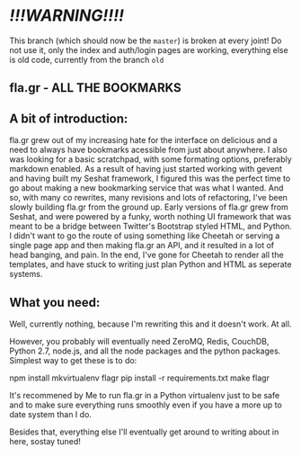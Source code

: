 *!!!WARNING!!!!*
====================

This branch (which should now be the `master`) is broken at every joint!
Do not use it, only the index and auth/login pages are working, everything else
is old code, currently from the branch `old`

## fla.gr - ALL THE BOOKMARKS


A bit of introduction:
---------------------
fla.gr grew out of my increasing hate for the interface on delicious and a need
to always have bookmarks acessible from just about anywhere. I also was looking
for a basic scratchpad, with some formating options, preferably markdown
enabled. As a result of having just started working with gevent and having
built my Seshat framework, I figured this was the perfect time to go about
making a new bookmarking service that was what I wanted. And so, with many
co rewrites, many revisions and lots of refactoring, I've been slowly
building fla.gr from the ground up.
Early versions of fla.gr grew from Seshat, and were powered by a funky, worth
nothing UI framework that was meant to be a bridge between Twitter's Bootstrap
styled HTML, and Python. I didn't want to go the route of using something like
Cheetah or serving a single page app and then making fla.gr an API, and it
resulted in a lot of head banging, and pain. In the end, I've gone for Cheetah
to render all the templates, and have stuck to writing just plan Python and
HTML as seperate systems.

What you need:
---------------
Well, currently nothing, because I'm rewriting this and it doesn't work. At
all.

However, you probably will eventually need ZeroMQ, Redis, CouchDB, Python
2.7, node.js, and all the node packages and the python packages. Simplest way
to get these is to do:

  npm install
  mkvirtualenv flagr
  pip install -r requirements.txt
  make flagr

It's recommened by Me to run fla.gr in a Python virtualenv just to be safe
and to make sure everything runs smoothly even if you have a more up to date
system than I do.

Besides that, everything else I'll eventually get around to writing about in
here, sostay tuned!
